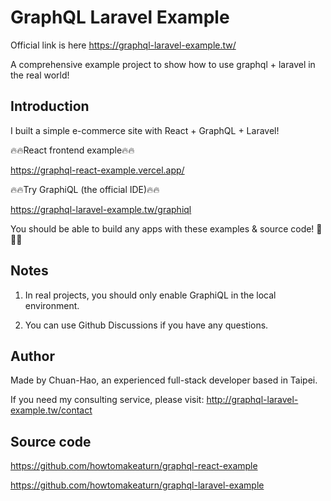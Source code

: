 # GraphQL Laravel Example

Official link is here https://graphql-laravel-example.tw/

A comprehensive example project to show how to use graphql + laravel in the real world!

## Introduction

I built a simple e-commerce site with React + GraphQL + Laravel!

🔥🔥React frontend example🔥🔥

https://graphql-react-example.vercel.app/

🔥🔥Try GraphiQL (the official IDE)🔥🔥

https://graphql-laravel-example.tw/graphiql

You should be able to build any apps with these examples & source code! 🎉🎉🎉

## Notes

1. In real projects, you should only enable GraphiQL in the local environment.

2. You can use Github Discussions if you have any questions.

## Author

Made by Chuan-Hao, an experienced full-stack developer based in Taipei.

If you need my consulting service, please visit: http://graphql-laravel-example.tw/contact

## Source code

https://github.com/howtomakeaturn/graphql-react-example

https://github.com/howtomakeaturn/graphql-laravel-example
